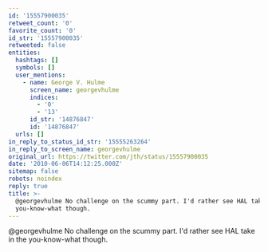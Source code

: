 ```yaml
---
id: '15557900035'
retweet_count: '0'
favorite_count: '0'
id_str: '15557900035'
retweeted: false
entities:
  hashtags: []
  symbols: []
  user_mentions:
    - name: George V. Hulme
      screen_name: georgevhulme
      indices:
        - '0'
        - '13'
      id_str: '14876847'
      id: '14876847'
  urls: []
in_reply_to_status_id_str: '15555263264'
in_reply_to_screen_name: georgevhulme
original_url: https://twitter.com/jth/status/15557900035
date: '2010-06-06T14:12:25.000Z'
sitemap: false
robots: noindex
reply: true
title: >-
  @georgevhulme No challenge on the scummy part. I'd rather see HAL take in the
  you-know-what though.
---
```


@georgevhulme No challenge on the scummy part. I'd rather see HAL take in the you-know-what though.